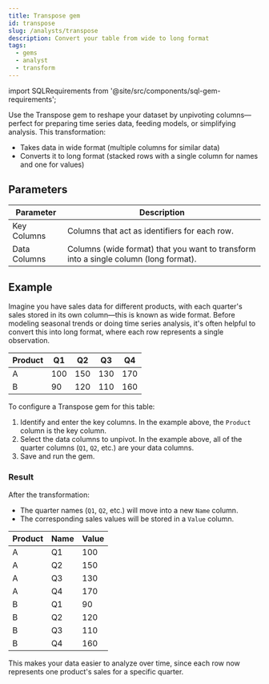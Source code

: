 ```yaml
---
title: Transpose gem
id: transpose
slug: /analysts/transpose
description: Convert your table from wide to long format
tags:
  - gems
  - analyst
  - transform
---
```


import SQLRequirements from '@site/src/components/sql-gem-requirements';

<SQLRequirements
  execution_engine="SQL Warehouse"
  sql_package_name="ProphecyDatabricksSqlBasics"
  sql_package_version="0.0.4+"
/>

Use the Transpose gem to reshape your dataset by unpivoting columns—perfect for preparing time series data, feeding models, or simplifying analysis. This transformation:

- Takes data in wide format (multiple columns for similar data)
- Converts it to long format (stacked rows with a single column for names and one for values)

## Parameters

| Parameter    | Description                                                                          |
| ------------ | ------------------------------------------------------------------------------------ |
| Key Columns  | Columns that act as identifiers for each row.                                        |
| Data Columns | Columns (wide format) that you want to transform into a single column (long format). |

## Example

Imagine you have sales data for different products, with each quarter's sales stored in its own column—this is known as wide format. Before modeling seasonal trends or doing time series analysis, it's often helpful to convert this into long format, where each row represents a single observation.

<div class="table-example">

| Product | Q1  | Q2  | Q3  | Q4  |
| ------- | --- | --- | --- | --- |
| A       | 100 | 150 | 130 | 170 |
| B       | 90  | 120 | 110 | 160 |

</div>

To configure a Transpose gem for this table:

1. Identify and enter the key columns. In the example above, the `Product` column is the key column.
1. Select the data columns to unpivot. In the example above, all of the quarter columns (`Q1`, `Q2`, etc.) are your data columns.
1. Save and run the gem.

### Result

After the transformation:

- The quarter names (`Q1`, `Q2`, etc.) will move into a new `Name` column.
- The corresponding sales values will be stored in a `Value` column.

<div class="table-example">

| Product | Name | Value |
| ------- | ---- | ----- |
| A       | Q1   | 100   |
| A       | Q2   | 150   |
| A       | Q3   | 130   |
| A       | Q4   | 170   |
| B       | Q1   | 90    |
| B       | Q2   | 120   |
| B       | Q3   | 110   |
| B       | Q4   | 160   |

</div>

This makes your data easier to analyze over time, since each row now represents one product's sales for a specific quarter.
